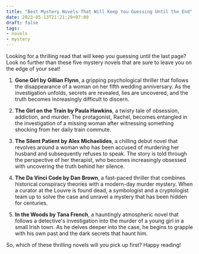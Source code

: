 ```yaml
---
title: "Best Mystery Novels That Will Keep You Guessing Until the End"
date: 2023-05-13T21:21:29+07:00
draft: false
tags: 
- novels
- mystery
---
```


Looking for a thrilling read that will keep you guessing until the last page? Look no further than these five mystery novels that are sure to leave you on the edge of your seat!

1. **Gone Girl by Gillian Flynn**, a gripping psychological thriller that follows the disappearance of a woman on her fifth wedding anniversary. As the investigation unfolds, secrets are revealed, lies are uncovered, and the truth becomes increasingly difficult to discern.

2. **The Girl on the Train by Paula Hawkins**, a twisty tale of obsession, addiction, and murder. The protagonist, Rachel, becomes entangled in the investigation of a missing woman after witnessing something shocking from her daily train commute.

3. **The Silent Patient by Alex Michaelides**, a chilling debut novel that revolves around a woman who has been accused of murdering her husband and subsequently refuses to speak. The story is told through the perspective of her therapist, who becomes increasingly obsessed with uncovering the truth behind her silence.

4. **The Da Vinci Code by Dan Brown**, a fast-paced thriller that combines historical conspiracy theories with a modern-day murder mystery. When a curator at the Louvre is found dead, a symbologist and a cryptologist team up to solve the case and unravel a mystery that has been hidden for centuries.

5. **In the Woods by Tana French**, a hauntingly atmospheric novel that follows a detective's investigation into the murder of a young girl in a small Irish town. As he delves deeper into the case, he begins to grapple with his own past and the dark secrets that haunt him.

So, which of these thrilling novels will you pick up first? Happy reading!
	